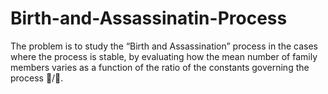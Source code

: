 # Birth-and-Assassinatin-Process
The problem is to study the “Birth and Assassination” process in the cases where the process is stable, by evaluating how the mean number of family members varies as a function of the ratio of the constants governing the process /. 
